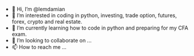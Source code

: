 - 👋 Hi, I’m @lemdamian
- 👀 I’m interested in coding in python, investing, trade option, futures, forex, crypto and real estate.
- 🌱 I’m currently learning how to code in python and preparing for my CFA exam.
- 💞️ I’m looking to collaborate on ...
- 📫 How to reach me ...

<!---
lemdamian/lemdamian is a ✨ special ✨ repository because its `README.md` (this file) appears on your GitHub profile.
You can click the Preview link to take a look at your changes.
--->
